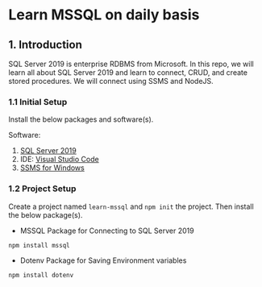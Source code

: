 # Learn MSSQL on daily basis

## 1. Introduction

SQL Server 2019 is enterprise RDBMS from Microsoft. In this repo, we will learn all about SQL Server 2019 and learn to connect, CRUD, and create stored procedures. We will connect using SSMS and NodeJS.

### 1.1 Initial Setup

Install the below packages and software(s).

Software: 
1. [SQL Server 2019](https://www.microsoft.com/en-us/sql-server/sql-server-downloads) <br>
2. IDE: [Visual Studio Code](https://code.visualstudio.com/download)
3. [SSMS for Windows](https://aka.ms/ssmsfullsetup)

### 1.2 Project Setup

Create a project named `learn-mssql` and `npm init` the project. Then install the below package(s).

* MSSQL Package for Connecting to SQL Server 2019
```
npm install mssql
```

* Dotenv Package for Saving Environment variables
```
npm install dotenv
```

